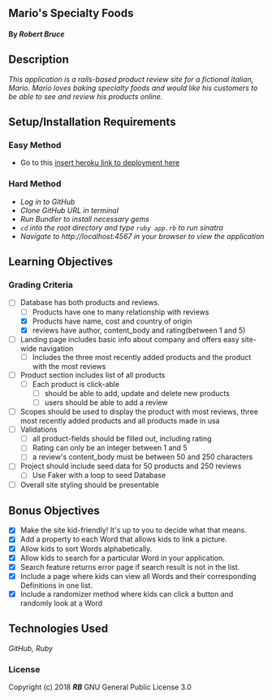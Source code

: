 ## **Mario's Specialty Foods**

#### By _**Robert Bruce**_

## Description

_This application is a rails-based product review site for a fictional italian, Mario. Mario loves baking specialty foods and would like his customers to be able to see and review his products online._

## Setup/Installation Requirements

### Easy Method

* Go to this [insert heroku link to deployment here](#)

### Hard Method

* _Log in to GitHub_
* _Clone GitHub URL in terminal_
* _Run Bundler to install necessary gems_
* _```cd``` into the root directory and type ```ruby app.rb``` to run sinatra_
* _Navigate to http://localhost:4567 in your browser to view the application_


## Learning Objectives

### Grading Criteria

- [ ] Database has both products and reviews.
    - [ ] Products have one to many relationship with reviews
    - [x] Products have name, cost and country of origin
    - [x] reviews have author, content_body and rating(between 1 and 5)
- [ ] Landing page includes basic info about company and offers easy site-wide navigation
    - [ ] Includes the three most recently added products and the product with the most reviews
- [ ] Product section includes list of all products
    - [ ] Each product is click-able
        - [ ] should be able to add, update and delete new products
        - [ ] users should be able to add a review
- [ ] Scopes should be used to display the product with most reviews, three most recently added products and all products made in usa
- [ ] Validations
    - [ ] all product-fields should be filled out, including rating
    - [ ] Rating can only be an integer between 1 and 5
    - [ ] a review's content_body must be between 50 and 250 characters
- [ ] Project should include seed data for 50 products and 250 reviews
  - [ ] Use Faker with a loop to seed Database
- [ ] Overall site styling should be presentable

## Bonus Objectives

- [x] Make the site kid-friendly! It's up to you to decide what that means.
- [x] Add a property to each Word that allows kids to link a picture.
- [x] Allow kids to sort Words alphabetically.
- [x] Allow kids to search for a particular Word in your application.
- [x] Search feature returns error page if search result is not in the list.
- [x] Include a page where kids can view all Words and their corresponding Definitions in one list.
- [x] Include a randomizer method where kids can click a button and randomly look at a Word

## Technologies Used
_GitHub, Ruby_

### License
Copyright (c) 2018 **_RB_** GNU General Public License 3.0
